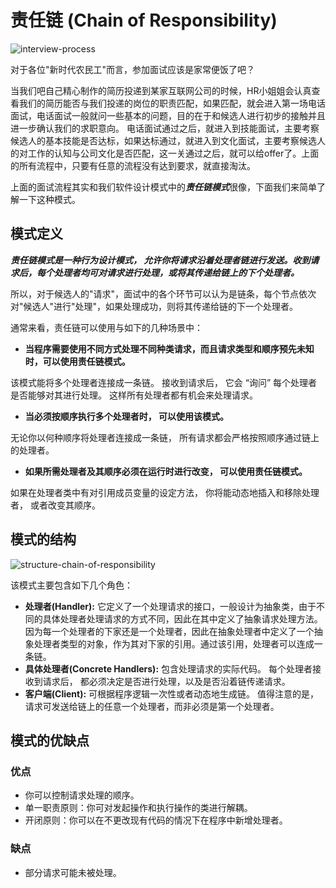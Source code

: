 # 责任链 (Chain of Responsibility)

![interview-process](https://tva1.sinaimg.cn/large/008i3skNgy1gv9eefwr92j60rq0fowg402.jpg)

对于各位"新时代农民工"而言，参加面试应该是家常便饭了吧？

当我们吧自己精心制作的简历投递到某家互联网公司的时候，HR小姐姐会认真查看我们的简历能否与我们投递的岗位的职责匹配，如果匹配，就会进入第一场电话面试，电话面试一般就问一些基本的问题，目的在于和候选人进行初步的接触并且进一步确认我们的求职意向。
电话面试通过之后，就进入到技能面试，主要考察候选人的基本技能是否达标，如果达标通过，就进入到文化面试，主要考察候选人的对工作的认知与公司文化是否匹配，这一关通过之后，就可以给offer了。上面的所有流程中，只要有任意的流程没有达到要求，就直接淘汰。

上面的面试流程其实和我们软件设计模式中的***责任链模式***很像，下面我们来简单了解一下这种模式。

## 模式定义

***责任链模式是一种行为设计模式， 允许你将请求沿着处理者链进行发送。收到请求后，每个处理者均可对请求进行处理，或将其传递给链上的下个处理者。***

所以，对于候选人的"请求"，面试中的各个环节可以认为是链条，每个节点依次对"候选人"进行"处理"，如果处理成功，则将其传递给链的下一个处理者。

通常来看，责任链可以使用与如下的几种场景中：
* **当程序需要使用不同方式处理不同种类请求，而且请求类型和顺序预先未知时，可以使用责任链模式。**
  
该模式能将多个处理者连接成一条链。 接收到请求后， 它会 “询问” 每个处理者是否能够对其进行处理。 这样所有处理者都有机会来处理请求。

* **当必须按顺序执行多个处理者时， 可以使用该模式。**

无论你以何种顺序将处理者连接成一条链， 所有请求都会严格按照顺序通过链上的处理者。

* **如果所需处理者及其顺序必须在运行时进行改变， 可以使用责任链模式。**

如果在处理者类中有对引用成员变量的设定方法， 你将能动态地插入和移除处理者， 或者改变其顺序。

## 模式的结构

![structure-chain-of-responsibility](https://tva1.sinaimg.cn/large/008i3skNgy1gv9hkcq1b7j60aa03sdft02.jpg)

该模式主要包含如下几个角色：

* **处理者(Handler):** 它定义了一个处理请求的接口，一般设计为抽象类，由于不同的具体处理者处理请求的方式不同，因此在其中定义了抽象请求处理方法。因为每一个处理者的下家还是一个处理者，因此在抽象处理者中定义了一个抽象处理者类型的对象，作为其对下家的引用。通过该引用，处理者可以连成一条链。
* **具体处理者(Concrete Handlers):** 包含处理请求的实际代码。 每个处理者接收到请求后， 都必须决定是否进行处理，以及是否沿着链传递请求。
* **客户端(Client):** 可根据程序逻辑一次性或者动态地生成链。 值得注意的是， 请求可发送给链上的任意一个处理者，而非必须是第一个处理者。

## 模式的优缺点

### 优点
* 你可以控制请求处理的顺序。
* 单一职责原则：你可对发起操作和执行操作的类进行解耦。
* 开闭原则：你可以在不更改现有代码的情况下在程序中新增处理者。

### 缺点
* 部分请求可能未被处理。

